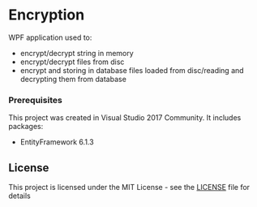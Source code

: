 # Encryption

WPF application used to:
* encrypt/decrypt string in memory
* encrypt/decrypt files from disc
* encrypt and storing in database files loaded from disc/reading and decrypting them from database

### Prerequisites

This project was created in Visual Studio 2017 Community. It includes packages:
* EntityFramework 6.1.3

## License

This project is licensed under the MIT License - see the [LICENSE](LICENSE) file for details

